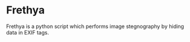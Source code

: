 # Frethya
Frethya is a python script which performs image stegnography by hiding data in EXIF tags.
